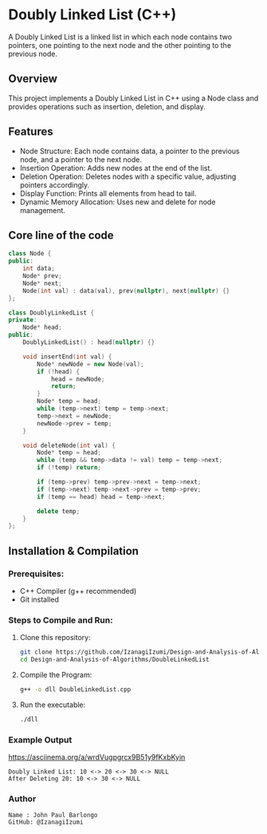 # Doubly Linked List (C++)
A Doubly Linked List is a linked list in which each node contains two pointers, one pointing to the next node and the other pointing to the previous node.

## Overview
This project implements a Doubly Linked List in C++ using a Node class and provides operations such as insertion, deletion, and display.

## Features
- Node Structure: Each node contains data, a pointer to the previous node, and a pointer to the next node.
- Insertion Operation: Adds new nodes at the end of the list.
- Deletion Operation: Deletes nodes with a specific value, adjusting pointers accordingly.
- Display Function: Prints all elements from head to tail.
- Dynamic Memory Allocation: Uses new and delete for node management.

## Core line of the code
```cpp
class Node {
public:
    int data;
    Node* prev;
    Node* next;
    Node(int val) : data(val), prev(nullptr), next(nullptr) {}
};

class DoublyLinkedList {
private:
    Node* head;
public:
    DoublyLinkedList() : head(nullptr) {}

    void insertEnd(int val) {
        Node* newNode = new Node(val);
        if (!head) {
            head = newNode;
            return;
        }
        Node* temp = head;
        while (temp->next) temp = temp->next;
        temp->next = newNode;
        newNode->prev = temp;
    }

    void deleteNode(int val) {
        Node* temp = head;
        while (temp && temp->data != val) temp = temp->next;
        if (!temp) return;

        if (temp->prev) temp->prev->next = temp->next;
        if (temp->next) temp->next->prev = temp->prev;
        if (temp == head) head = temp->next;

        delete temp;
    }
};
```

## Installation & Compilation
### Prerequisites:
- C++ Compiler (g++ recommended)
- Git installed

### Steps to Compile and Run:
1. Clone this repository:
   ```sh
   git clone https://github.com/IzanagiIzumi/Design-and-Analysis-of-Algorithms.git
   cd Design-and-Analysis-of-Algorithms/DoubleLinkedList

2. Compile the Program:
   ```sh
   g++ -o dll DoubleLinkedList.cpp

3. Run the executable:
   ```sh
   ./dll

### Example Output

   https://asciinema.org/a/wrdVugpgrcx9B51y9fKxbKyin

    Doubly Linked List: 10 <-> 20 <-> 30 <-> NULL
    After Deleting 20: 10 <-> 30 <-> NULL
    
### Author

    Name : John Paul Barlongo
    GitHub: @IzanagiIzumi
